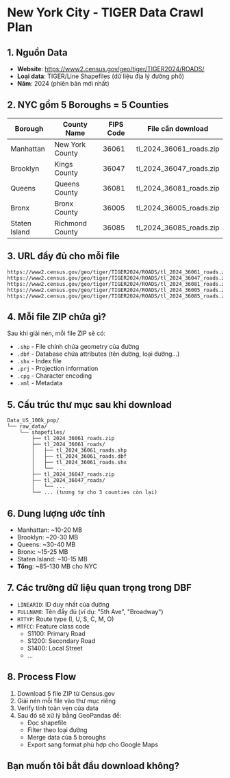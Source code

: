 # New York City - TIGER Data Crawl Plan

## 1. Nguồn Data
- **Website**: https://www2.census.gov/geo/tiger/TIGER2024/ROADS/
- **Loại data**: TIGER/Line Shapefiles (dữ liệu địa lý đường phố)
- **Năm**: 2024 (phiên bản mới nhất)

## 2. NYC gồm 5 Boroughs = 5 Counties

| Borough | County Name | FIPS Code | File cần download |
|---------|------------|-----------|-------------------|
| Manhattan | New York County | 36061 | tl_2024_36061_roads.zip |
| Brooklyn | Kings County | 36047 | tl_2024_36047_roads.zip |
| Queens | Queens County | 36081 | tl_2024_36081_roads.zip |
| Bronx | Bronx County | 36005 | tl_2024_36005_roads.zip |
| Staten Island | Richmond County | 36085 | tl_2024_36085_roads.zip |

## 3. URL đầy đủ cho mỗi file
```
https://www2.census.gov/geo/tiger/TIGER2024/ROADS/tl_2024_36061_roads.zip
https://www2.census.gov/geo/tiger/TIGER2024/ROADS/tl_2024_36047_roads.zip
https://www2.census.gov/geo/tiger/TIGER2024/ROADS/tl_2024_36081_roads.zip
https://www2.census.gov/geo/tiger/TIGER2024/ROADS/tl_2024_36005_roads.zip
https://www2.census.gov/geo/tiger/TIGER2024/ROADS/tl_2024_36085_roads.zip
```

## 4. Mỗi file ZIP chứa gì?
Sau khi giải nén, mỗi file ZIP sẽ có:
- `.shp` - File chính chứa geometry của đường
- `.dbf` - Database chứa attributes (tên đường, loại đường...)
- `.shx` - Index file
- `.prj` - Projection information
- `.cpg` - Character encoding
- `.xml` - Metadata

## 5. Cấu trúc thư mục sau khi download
```
Data_US_100k_pop/
└── raw_data/
    └── shapefiles/
        ├── tl_2024_36061_roads.zip
        ├── tl_2024_36061_roads/
        │   ├── tl_2024_36061_roads.shp
        │   ├── tl_2024_36061_roads.dbf
        │   ├── tl_2024_36061_roads.shx
        │   └── ...
        ├── tl_2024_36047_roads.zip
        ├── tl_2024_36047_roads/
        │   └── ...
        └── ... (tương tự cho 3 counties còn lại)
```

## 6. Dung lượng ước tính
- Manhattan: ~10-20 MB
- Brooklyn: ~20-30 MB  
- Queens: ~30-40 MB
- Bronx: ~15-25 MB
- Staten Island: ~10-15 MB
- **Tổng**: ~85-130 MB cho NYC

## 7. Các trường dữ liệu quan trọng trong DBF
- `LINEARID`: ID duy nhất của đường
- `FULLNAME`: Tên đầy đủ (ví dụ: "5th Ave", "Broadway")
- `RTTYP`: Route type (I, U, S, C, M, O)
- `MTFCC`: Feature class code
  - S1100: Primary Road
  - S1200: Secondary Road
  - S1400: Local Street
  - ...

## 8. Process Flow
1. Download 5 file ZIP từ Census.gov
2. Giải nén mỗi file vào thư mục riêng
3. Verify tính toàn vẹn của data
4. Sau đó sẽ xử lý bằng GeoPandas để:
   - Đọc shapefile
   - Filter theo loại đường
   - Merge data của 5 boroughs
   - Export sang format phù hợp cho Google Maps

## Bạn muốn tôi bắt đầu download không?